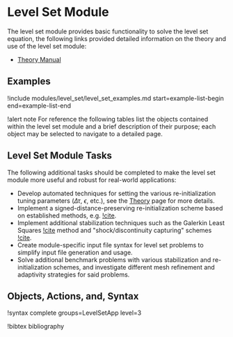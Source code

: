 # Level Set Module

The level set module provides basic functionality to solve the level set equation, the following
links provided detailed information on the theory and use of the level set module:

- [Theory Manual](level_set/theory.md)

## Examples

!include modules/level_set/level_set_examples.md start=example-list-begin end=example-list-end

!alert note
For reference the following tables list the objects contained within the level set module and a brief
description of their purpose; each object may be selected to navigate to a detailed page.

## Level Set Module Tasks

The following additional tasks should be completed to make the level
set module more useful and robust for real-world applications:

- Develop automated techniques for setting the various re-initialization tuning parameters ($\Delta
  \tau$, $\epsilon$, etc.), see the [Theory](level_set/theory.md) page for more details.
- Implement a signed-distance-preserving re-initialization scheme based on established methods,
  e.g. [!cite](min2010reinitializing).
- Implement additional stabilization techniques such as the Galerkin Least Squares
  [!cite](hughes1989VIII) method and "shock/discontinuity capturing" schemes
  [!cite](hughes1986beyond,shakib1991compressible).
- Create module-specific input file syntax for level set problems to simplify input file generation
  and usage.
- Solve additional benchmark problems with various stabilization and re-initialization schemes, and
    investigate different mesh refinement and adaptivity strategies for said problems.

## Objects, Actions, and, Syntax

!syntax complete groups=LevelSetApp level=3

!bibtex bibliography
